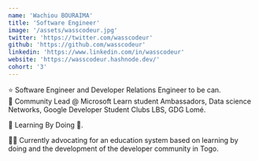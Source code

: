 ```yaml
---
name: 'Wachiou BOURAIMA'
title: 'Software Engineer'
image: '/assets/wasscodeur.jpg'
twitter: 'https://twitter.com/wasscodeur'
github: 'https://github.com/wasscodeur'
linkedin: 'https://www.linkedin.com/in/wasscodeur'
website: 'https://wasscodeur.hashnode.dev/'
cohort: '3'
---
```


<div>
  ⭐ Software Engineer and Developer Relations Engineer to be can. <br/>
  👻 Community Lead  @ Microsoft Learn student Ambassadors, Data science Networks, Google Developer Student Clubs LBS, GDG Lomé. <br/>

  💜 Learning By Doing 🌵.

</div>

<div class="mt-4">
  🏄‍♀️ Currently advocating for an education system based on learning by doing and the development of the developer community in Togo.
</div>
